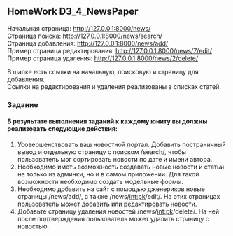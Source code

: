 ## HomeWork D3_4_NewsPaper

Начальная страница: http://127.0.0.1:8000/news/  
Страница поиска: http://127.0.0.1:8000/news/search/  
Страница добавления: http://127.0.0.1:8000/news/add/  
Пример страница редактирования: http://127.0.0.1:8000/news/7/edit/  
Пример страница удаления: http://127.0.0.1:8000/news/2/delete/  

В шапке есть ссылки на начальную, поисковую и страницу для добавления.   
Ссылки на редактирования и удаления реализованы в списках статей.

### Задание
#### В результате выполнения заданий к каждому юниту вы должны реализовать следующие действия:

1. Усовершенствовать ваш новостной портал. Добавить постраничный вывод и отдельную страницу с поиском /search/, чтобы пользователь мог сортировать новости по дате и имени автора.
2. Необходимо иметь возможность создавать новые новости и статьи не только из админки, но и в самом приложении. Для такой возможности необходимо создать модельные формы.
3. Необходимо добавить на сайт с помощью дженериков новые страницы /news/add/, а также /news/<int:pk>/edit/. На этих страницах пользователь может добавить или редактировать новости.
4. Добавьте страницу удаления новостей /news/<int:pk>/delete/. На ней после подтверждения пользователь может удалить страницу с новостью.

